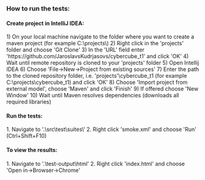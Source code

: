 <h3>How to run the tests:</h3>

<h4>Create project in IntelliJ IDEA:</h4>
1) On your local machine navigate to the folder where you want to create a maven project (for example C:\projects\)
2) Right click in the 'projects' folder and choose 'Git Clone'
3) In the 'URL' field enter 'https://github.com/JaroslavsKudrjasovs/cybercube_t1' and click 'OK'
4) Wait until remote repository is cloned to your 'projects' folder
5) Open Intellij IDEA
6) Choose 'File->New->Project from existing sources'
7) Enter the path to the cloned repository folder, i.e. 'projects'\cybercube_t1 (for example C:\projects\cybercube_t1) and click 'OK'
8) Choose 'Import project from external model', choose 'Maven' and click 'Finish'
9) If offered choose 'New Window'
10) Wait until Maven resolves dependencies (downloads all required libraries)

<h4>Run the tests:</h4>
1. Navigate to '.\src\test\suites\'
2. Right click 'smoke.xml' and choose 'Run' (Ctrl+Shift+F10)

<h4>To view the results:</h4>
1. Navigate to '.\test-output\html'
2. Right click 'index.html' and choose 'Open in->Browser->Chrome'
